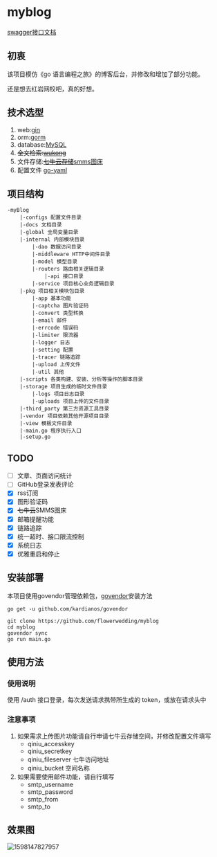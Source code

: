 # myblog

[swagger接口文档](http://127.0.0.1:8000/swagger/index.html)

## 初衷

该项目模仿《go 语言编程之旅》的博客后台，并修改和增加了部分功能。

还是想去红岩网校吧，真的好想。

## 技术选型

1. web:[gin](https://github.com/gin-gonic/gin)
2. orm:[gorm](https://github.com/jinzhu/gorm)
3. database:[MySQL](https://github.com/mattn/go-sqlite3)
4. ~~全文检索:[wukong](https://github.com/huichen/wukong)~~
5. 文件存储:~~[七牛云存储](https://www.qiniu.com/)~~[smms图床](https://sm.ms/)
6. 配置文件 [go-yaml](https://github.com/go-yaml/yaml)

## 项目结构

```
-myBlog
    |-configs 配置文件目录
    |-docs 文档目录
    |-global 全局变量目录
    |-internal 内部模块目录
        |-dao 数据访问目录
        |-middleware HTTP中间件目录
        |-model 模型目录
        |-routers 路由相关逻辑目录
            |-api 接口目录
        |-service 项目核心业务逻辑目录
    |-pkg 项目相关模块包目录
        |-app 基本功能
        |-captcha 图片验证码
        |-convert 类型转换
        |-email 邮件
        |-errcode 错误码
        |-limiter 限流器
        |-logger 日志
        |-setting 配置
        |-tracer 链路追踪
        |-upload 上传文件
        |-util 其他
    |-scripts 各类构建、安装、分析等操作的脚本目录
    |-storage 项目生成的临时文件目录
        |-logs 项目日志目录
        |-uploads 项目上传的文件目录
    |-third_party 第三方资源工具目录
    |-vendor 项目依赖其他开源项目目录
    |-view 模板文件目录
    |-main.go 程序执行入口
    |-setup.go
```

## TODO

- [ ] 文章、页面访问统计
- [ ] GitHub登录发表评论
- [x] rss订阅
- [x] 图形验证码
- [x] ~~七牛云~~SMMS图床
- [x] 邮箱提醒功能
- [x] 链路追踪
- [x] 统一超时、接口限流控制
- [x] 系统日志
- [x] 优雅重启和停止

## 安装部署

本项目使用govendor管理依赖包，[govendor](https://github.com/kardianos/govendor)安装方法

```
go get -u github.com/kardianos/govendor
```

```
git clone https://github.com/flowerwedding/myblog
cd myblog
govendor sync
go run main.go
```

## 使用方法

### 使用说明

使用 /auth 接口登录，每次发送请求携带所生成的 token，或放在请求头中

### 注意事项

1. 如果需求上传图片功能请自行申请七牛云存储空间，并修改配置文件填写
   -  qiniu_accesskey
   -  qiniu_secretkey
   -  qiniu_fileserver 七牛访问地址
   -  qiniu_bucket 空间名称
3. 如果需要使用邮件功能，请自行填写
   - smtp_username
   - smtp_password
   - smtp_from
   - smtp_to

## 效果图

![1598147827957](C:\Users\HUAWEI\AppData\Roaming\Typora\typora-user-images\1598147827957.png)